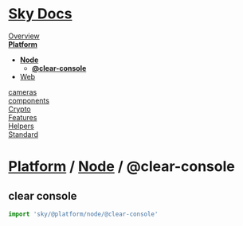 <!--- This @clear-console was auto-generated using "npx sky readme" --> 

# [Sky Docs](/README.md)

[Overview](..%2F..%2F..%2Fdocs%2Foverview%2FOverview.md)   
**[Platform](..%2F..%2F..%2F%40platform%2FPlatform.md)**   
* **[Node](..%2F..%2F..%2F%40platform%2F%40node%2FNode.md)**  
   * **[@clear-console](..%2F..%2F..%2F%40platform%2F%40node%2F%40clear-console%2F%40clear-console.md)**
* [Web](..%2F..%2F..%2F%40platform%2F%40web%2FWeb.md)
  
[cameras](..%2F..%2F..%2Fcameras%2Fcameras.md)   
[components](..%2F..%2F..%2Fcomponents%2Fcomponents.md)   
[Crypto](..%2F..%2F..%2Fcrypto%2FCrypto.md)   
[Features](..%2F..%2F..%2Ffeatures%2FFeatures.md)   
[Helpers](..%2F..%2F..%2Fhelpers%2FHelpers.md)   
[Standard](..%2F..%2F..%2Fstandard%2FStandard.md)   

# [Platform](..%2F..%2F..%2F%40platform%2FPlatform.md) / [Node](..%2F..%2F..%2F%40platform%2F%40node%2FNode.md) / @clear-console

## clear console

```typescript
import 'sky/@platform/node/@clear-console'

```